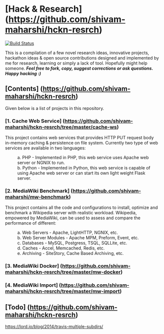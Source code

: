 # [Hack & Research] (https://github.com/shivam-maharshi/hckn-resrch)
[![Build Status](https://travis-ci.org/shivam-maharshi/algorithms.svg?branch=master)](https://travis-ci.org/shivam-maharshi/algorithms)

This is a compilation of a few novel research ideas, innovative projects, hackathon ideas & open source contributions designed and implemented by me for research, learning or simply a lack of tool. Hopefully might help someone. _**Feel free to fork, copy, suggest corrections or ask questions. Happy hacking :)**_

## [Contents] (https://github.com/shivam-maharshi/hckn-resrch)
Given below is a list of projects in this repository.

### [1. Cache Web Service] (https://github.com/shivam-maharshi/hckn-resrch/tree/master/cache-ws)
This project contains web services that provides HTTP PUT request body in-memory caching & persistence on file system. Currently two type of web services are available in two languages:
<dl>
<dd> a. PHP - Implemented in PHP, this web service uses Apache web server or NGNIX to run. </dd>
<dd> b. Python - Implemented in Python, this web service is capable of using Apache web server or can start its own light weight Flask server. </dd>
</dl>

### [2. MediaWiki Benchmark] (https://github.com/shivam-maharshi/mw-benchmark) 
This project contains all the code and configurations to install, optimize and benchmark a Wikipedia server with realistic workload. Wikipedia, empowered by MediaWiki, can be used to assess and compare the performance of different:
<dl>
<dd> a. Web Servers - Apache, LightHTTP, NGNIX, etc. </dd>
<dd> b. Web Server Modules  - Apache MPM, Preform, Event, etc. </dd>
<dd> c. Databases - MySQL, Postgress, TSQL, SQLLite, etc. </dd>
<dd> d. Caches - Accel, Memcached, Redis, etc. </dd>
<dd> e. Archiving - SiteStory, Cache Based Archiving, etc. </dd>
</dl>

### [3. MediaWiki Docker] (https://github.com/shivam-maharshi/hckn-resrch/tree/master/mw-docker)

### [4. MediaWiki Import] (https://github.com/shivam-maharshi/hckn-resrch/tree/master/mw-import)

## [Todo] (https://github.com/shivam-maharshi/hckn-resrch)
https://lord.io/blog/2014/travis-multiple-subdirs/

